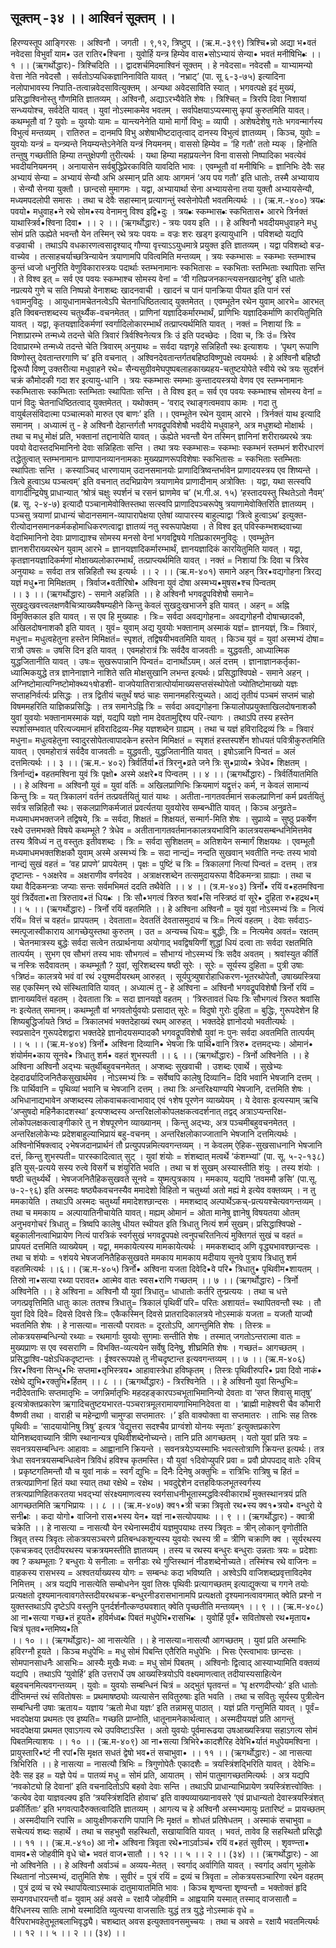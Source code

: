 ## सूक्तम् -३४ ।। आश्विनं सूक्तम् ।। 
हिरण्यस्तूप आङ्गिरसः । अश्विनौ । जगती । ९,१२, त्रिष्टुप् । 
(ऋ.म.-३९९)
त्रिश्चि•न्नो अद्या भ•वतं नवेदसा विभुर्वां याम• उत रातिर•श्चिना । 
युवोर्हि यन्त्र हिम्येव वास•सोऽभ्यायं सेन्या• भवतं मनीषिभि•ः 
।। १ ।।
(ऋगर्थोद्धारः)- त्रिश्चिदिति ।। द्वादशर्चमिदमाश्विनं सूक्तम् । हे नवेदसा= नवेदसौ = याभ्यामन्यो वेत्ता नेति नवेदसौ । सर्वतोऽप्यधिकज्ञानिनाविति यावत् । ‘नभ्राट्’ (पा. सू ६-३-७५) इत्यादिना नलोपाभावस्य निपाति-तत्वान्नवेदसावित्युक्तम् । अन्यथा अवेदसाविति स्यात् । भगवत्पक्षे इदं  मुख्यं, प्रसिद्धाश्विनोस्तु गौणमिति ज्ञातव्यम् । अश्विनौ, अद्याऽरभ्यैवेति शेषः । त्रिश्चित् = त्रिरपि दिवा निशायां सन्ध्ययोश्च, सर्वदेति यावत् । युवां नोऽस्माकमेव भवतम् । सर्वापेक्षयाऽप्यस्मासु कृपां कुरुतमिति यावत्। कथम्भूतौ वां ? युवोः = युवयोः यामः = यान्त्यनेनेति यामो मार्गो विभुः = व्यापी । अशेषदेशेषु गतेः भगवन्मार्गस्य विभुत्वं मन्तव्यम् । रातिरुत = दानमपि विभु अशेषाभीष्टदातृत्वाद् दानस्य विभुत्वं ज्ञातव्यम् । किञ्च, युवोः = युवयोः यन्त्रं = यन्त्र्यन्ते नियम्यन्तेऽनेनेति यन्त्रं नियमनम्। वाससो हिम्येव = ‘हि गतौ’ ततो म्यक् । हिनोति तन्तुषु गच्छतीति हिम्या तन्तुक्षेपणी तुरीत्यर्थः । यथा हिम्या महाप्रयत्नेन विना वाससो निष्पादिका भवत्येवं भवदीयनियमनम् । अनायासेन सर्वबुद्धिप्रेरकाविति यावदिति भावः । एवम्भूतौ वां मनीषिभिः = ज्ञानिभिः देवैः सह अभ्यायं सेन्या = अभ्यायं सेन्यौ अभि अस्मान् प्रति आयः आगमनं ‘अय पय गतौ’ इति धातोः, तस्मै अभ्यायाय । सेन्यौ सेनया युक्तौ । छान्दसो मुमागमः । यद्वा, अभ्यायार्था सेना अभ्यायसेना  तया युक्तौ अभ्यायसेन्यौ, मध्यमपदलोपी समासः । तथा च देवैः सहास्मान् प्रत्यागन्तुं स्वसेनोपेतौ भवतमित्यर्थः ।। 
(ऋ.म.-४००)
त्रय•ः पवयो• मधुवाह•ने रथे सोम•स्य वेनामनु विश्व इद्वि•दुः ।
त्रय•ः स्कम्भास•ः स्कभितास• आरभे त्रिर्नक्तं याथास्त्रिर्व•श्विना दिवा• ।। २ ।। 
(ऋगर्थोद्धारः) - त्रयः पवय इति ।। हे अश्विनौ  भवदीयमधुवाहने मधु सोमं प्रति ऊह्येते भवन्तौ  येन तस्मिन् रथे त्रयः पवयः = वज्रः शरः खड्ग इत्यायुधानि । पविशब्दो यद्यपि वज्रवाची । तथाऽपि वधकारणत्वसादृश्याद् गौण्या वृत्त्याऽऽयुधमात्रे प्रयुक्त  इति ज्ञातव्यम् । यद्वा पविशब्दो बज्र-वाच्येव । तत्साहचर्याच्छत्रिन्यायेन त्रयाणामपि पवित्वमिति मन्तव्यम् । त्रयः स्कम्भासः = स्कम्भाः स्तम्भाश्च कुन्तं ध्वजो धनुरिति वेणुविकारास्त्रयः  पदार्थाः स्तम्भनामानः स्कभितासः = स्कभिताः स्तम्भिताः स्थापिताः सन्ति । ते विश्व इत् = सर्व एव पवयः स्कम्भाश्च सोमस्य वेनां = ‘वी गतिप्रजनकान्त्यसनखादनेषु’ इति धातोः नप्रत्यये गुणे च सति निष्पन्नो वेनाशब्दः खादनवाची । खादनं च पानं पानक्रिया  पीयत इति पानं रसं १वामनुविदुः । आयुधानामचेतनत्वेऽपि चेतनाधिष्ठितत्वाद् युक्तमेतत् । एवम्भूतेन रथेन युवाम् आरभे= आरभत् इति क्विबन्तशब्दस्य चतुर्थ्यैक-वचनमेतत् । प्राणिनां यज्ञादिकर्मारम्भार्थं, प्राणिभिः यज्ञादिकर्माणि कारयितुमिति यावत् । यद्वा, कृतयज्ञादिकर्मणां स्वर्गादिलोकारम्भार्थं तत्प्राप्त्यर्थमिति यावत् । नक्तं = निशायां त्रिः = निशाप्रारम्भे तन्मध्ये तदन्ते चेति त्रिवारं त्रिर्वश्विनेत्यत्र त्रिः उं इति पदच्छेदः । दिवा च, त्रिः उं= त्रिरेव दिवाप्रारम्भे तन्मध्ये तदन्ते चेति त्रिवारम् अनुयाथः = सर्वदा यज्ञगृहे सन्निहितौ स्थः इत्याशयः । ‘पृथग् रूपाणि विष्णोस्तु देवतान्तरगाणि च’ इति वचनात् । 
अश्विनदेवतान्तर्गतबहिष्ठविष्णुपक्षे त्वयमर्थः । हे अश्विनौ बहिष्ठौ द्विरूपौ विष्णू उक्तरीत्या मधुवाहने रथे= सैन्यसुग्रीवमेघपुष्पबलाहकाख्यहय-चतुष्टयोपेते स्वीये रथे त्रयः सुदर्शनं चक्रं कौमोदकी गदा शर इत्यायु-धानि । त्रयः स्कम्भासः स्मम्भाः कुन्तादयस्त्रयो वेणव एव स्तम्भनामानः स्कम्भितासः स्कम्भिताः स्तम्भिताः  स्थापिताः सन्ति । ते विश्व इत् = सर्व एव पवयः स्कम्भाश्च सोमस्य वेनां = पानं विदुः चेतनाधिष्ठितत्वाद्  युक्तमेतत् । यथोक्तम् -
‘वराद् रथाङ्गत्वमवाप कामः । गदा तु वायुर्बलसंविदात्मा 
पञ्चात्मको मारुत एव बाणः’ इति ।। 
एवम्भूतेन रथेन युवाम् आरभे । त्रिर्नक्तं याथ इत्यादि समानम् । 
अध्यात्मं तु - हे अश्विनौ  देहान्तर्गतौ भगवद्रूपविशेषौ  भवदीये मधुवाहने, अत्र मधुशब्दो मोक्षार्थः । तथा च मधु मोक्षं प्रति, भक्तानां तद्दानायेति यावत् । ऊह्येते भवन्तौ येन तस्मिन् ज्ञानिनां शरीराख्यरथे त्रयः पवयो वेदास्तदभिमानिनो देवाः सन्निहिताः सन्ति । तथा त्रयः स्कम्भासः= स्कम्भाः स्कम्भनं स्तम्भनं शरीरधारणं तद्धेतुत्वात् स्तम्भनामानः प्राणापानव्याननामकाः मुख्यप्राणरूपविशेषाः स्कभितासः = स्कभिताः स्तम्भिताः स्थापिताः सन्ति । कस्याञ्चिद् धारणायाम् उदानसमानयोः प्राणादित्रिष्वन्तर्भावेन प्राणादयस्त्रय एव शिष्यन्ते । त्रित्वे हुत्वाऽथ पञ्चत्वम्’ इति वचनात् तदभिप्रायेण त्रयाणामेव प्राणादीनाम् अत्रोक्तिः । यद्वा, यथा सत्स्वपि वागादीन्द्रियेषु प्राधान्यात् ‘श्रोत्रं चक्षुः स्पर्शनं च रसनं घ्राणमेव च’ (भ.गी.अ. १५) ‘हस्तादयस्तु स्थितेऽतो नैवम्’ (ब्र. सू. २-४-७) इत्यादौ पञ्चानामेवोक्तिस्तथा सत्स्वपि प्राणादिपञ्चरूपेषु त्रयाणामेवोक्तिरिति ज्ञातव्यम् । पञ्चसु त्रयाणां प्राधान्यं चोदानसमान-व्यापारापेक्षया एतेषां व्यापारस्य बाहुल्याद्वा ‘त्रित्वे हुत्वाऽथ’ इत्युक्त-रीत्योदानसमानकर्मकहोमाधिकरणत्वाद्वा ज्ञातव्यं नतु  स्वरूपापेक्षया । ते विश्व इत् पविस्कम्भशब्दवाच्या वेदाभिमानिनो देवाः प्राणाद्याश्च सोमस्य मनसो वेनां भगवद्विषये गतिप्रकारमनुविदुः  । एवम्भूतेन ज्ञानशरीराख्यरथेन युवाम् आरभे = ज्ञानयज्ञादिकर्मारम्भार्थं,   ज्ञानयज्ञादिकं कारयितुमिति यावत् । यद्वा, कृतज्ञानयज्ञादिकर्मणां मोक्षाख्यलोकारम्भार्थं,  तत्प्राप्त्यर्थमिति यावत् । नक्तं = निशायां त्रिः दिवा च त्रिरेव अनुयाथः = सर्वदा तत्र सन्निहितौ स्थ इत्यर्थः ।। २ ।। 
(ऋ.म-४०१)
समाने अहन् त्रिर•वद्यगोहना त्रिरद्य यज्ञं मधु•ना मिमिक्षतम् ।
त्रिर्वाज•वतीरिषो• अश्विना युवं दोषा अस्मभ्य•मुषस•श्च पिन्वतम्  
।। ३ ।। 
(ऋगर्थोद्धारः) - समाने अहन्निति ।। हे अश्विनौ  भगवद्रूपविशेषौ  समाने= सुखदुःखवत्त्वलक्षणवैचित्र्याख्यवैषम्यहीने किन्तु केवलं सुखदुःखभाजने इति यावत् । अहन् = अह्नि विमुक्तिकाल इति यावत् । स एव हि मुख्याहः । त्रिः= सर्वदा अवद्यगोहना= अवद्यगोहनौ  दोषाच्छादकौ, अखिलदोषनाशकौ इति यावत् । युवं= युवाम् अद्य युवयोः भक्तानाम् अस्माकं यज्ञं= ज्ञानयज्ञं, त्रिः= त्रिवारं, मधुना= मधुत्वहेतुना हस्तेन मिमिक्षतं= स्पृशतं, तद्विषयीभवतमिति यावत् । किञ्च युवं = युवां अस्मभ्यं दोषा= रात्रौ उषसः = उषसि दिन इति यावत् । एवमहोरात्रं त्रिः सर्वदैव वाजवतीः = युद्धवतीः, आध्यात्मिक युद्धजितानीति यावत् । उषः= सुखरूपान्नानि पिन्वतं= दानार्थोऽयम्। अलं दत्तम् । ज्ञानाज्ञानकर्तृका-ध्यात्मिकयुद्धे तत्र ज्ञानेनाज्ञाने नाशिते सति मोक्षसुखानि लभन्त इत्यर्थः।
प्रसिद्धाश्विपक्षे - समाने अहन् । अग्निष्टोमात्यग्निष्टोमोक्थ्य१षोडशी- वाजपेयातिरात्रात्पोर्यामाख्यसप्तसंस्थोपेतो ज्योतिष्टोमाख्यो यज्ञः सप्ताहनिर्वर्त्यः प्रसिद्धः  । तत्र द्वितीयं चतुर्थं  षष्ठं  चाहः समानमहरित्युच्यते। आद्यं तृतीयं पञ्चमं सप्तमं चाहो विषममहरिति याज्ञिकप्रसिद्धिः । तत्र समानेऽह्नि त्रिः = सर्वदा अवद्यगोहना क्रियालोपप्रयुक्ताखिलदोषनाशकौ युवां युवयोः भक्तानामस्माकं यज्ञं, यद्यपि यज्ञो नाम देवतामुद्दिश्य परि-त्यागः । तथाऽपि तस्य हस्तेन स्पर्शासम्भवात् परित्यज्यमानं हविरादिद्रव्य-मिह यज्ञशब्देन ग्राह्यम् । तथा च यज्ञं हविरादिद्रव्यं त्रिः =  त्रिवारं  मधुना= मधुत्वहेतुना स्वादुरसोपेतत्वापादकेन हस्तेन मिमिक्षतं = स्पृशतं हस्तस्पर्शेन शोधयतं पवित्रीकुरुतमिति यावत् । एवमहोरात्रं सर्वदैव वाजवतीः = युद्धवतीः, युद्धजितानीति यावत् । इषोऽन्नानि पिन्वतं = अलं दत्तमित्यर्थः ।। ३ ।।
(ऋ.म.- ४०२) 
त्रिर्वर्तिर्या•तं त्रिरनु•व्रते जने त्रिः सु•प्राव्ये• त्रेधेव• शिक्षतम् ।
त्रिर्नान्द्यं• वहतमश्विना युवं त्रिः पृक्षो• अस्मे अक्षरे•व पिन्वतम् 
।। ४ ।।
(ऋगर्थोद्धारः) - त्रिर्वर्तियातमिति ।। हे अश्विना = अश्विनौ  युवं = युवां वर्तिः = अखिलप्राणिभिः क्रियमाणं यद्वृत्तं२ कर्म, न केवलं सामान्यं किन्तु त्रिः = यत् त्रिकालगं वर्तनं तत्प्रवर्तयितुं यातं याथः । अतीता-नागतवर्तमानं सकलप्राणिनां कर्म प्रवर्तयितुं सर्वत्र सन्निहितौ स्थः। सकलप्राणिकर्मजातं प्रवर्त्यतया युवयोरेव सम्बन्धीति यावत् । किञ्च अनुव्रते= मध्यमाधमभक्तजने तद्विषये, त्रिः = सर्वदा, शिक्षतं = शिक्षयतं, सन्मार्ग-मिति शेषः । सुप्राव्ये = सुष्ठु प्रकर्षेण रक्ष्ये उत्तमभक्ते विषये कथम्भूते ? त्रेधेव = अतीतानागतवर्तमानकालत्रयभाविनि कालत्रयसम्बन्धनिमित्तमेव तस्य त्रैविध्यं न तु वस्तुतः इतीवशब्दः । त्रिः = सर्वदा सुशिक्षतम् = अतिशयेन सन्मार्गं शिक्षयथः । एवम्भूतौ मध्यमाधमभक्तशिक्षकौ युवाम् अस्मे अस्मभ्यं त्रिः = सदा नान्द्यं= नन्दति सुखवान् भवतीति नन्दः तस्य भावो नान्द्यं सुखं वहतं = ‘वह प्रापणे’ प्रापयेतम् । पृक्षः  = पुष्टिं च त्रिः  = त्रिकालगां नित्यां पिन्वतं = दत्तम् । तत्र दृष्टान्तः - १अक्षरेव = अक्षराणीव वर्णवदेव । अत्राक्षरशब्देन तत्समुदायरूपा वैदिकमन्त्रा ग्राह्याः । तथा च यथा वैदिकमन्त्राः जप्याः सन्तः सर्वमभिमतं ददति तथैवेति ।। ४ ।।
(त्र.म-४०३)
त्रिर्नो• रयिं व•हतमश्विना युवं त्रिर्देवता•ता त्रिरुताव•तं धिय•ः ।
त्रिः सौ•भगत्वं त्रिरुत श्रवां•सि नस्त्रिष्ठं वां सूरे• दुहिता रु•हद्रथ•म् ।। ५ ।। 
(ऋगर्थोद्धारः) - त्रिर्नो रयिं वहतमिति ।। हे अश्विना  अश्विनौ = युवं युवां नोऽस्मभ्यं त्रिः = नित्यं रयिं= वित्तं च वहतं= प्रापयतम् । देवताता= देवततिं देवतासमुदायं च त्रिः= नित्यं वहतम् । देवाः सर्वदाऽ-स्मत्पूजास्वीकाराय आगच्छेयुस्तथा कुरुतम् । उत = अन्यच्च धियः= बुद्धीः, त्रिः = नित्यमेव अवतं= रक्षतम् । चेतनमात्रस्य बुद्धेः सर्वदा सत्वेन तत्प्रार्थनाया अयोगाद् भवद्विषयिणीं शुद्धां धियं दत्वा ताः सर्वदा रक्षतमिति तात्पर्यम् । सुभग एव सौभगं तस्य भावः सौभगत्वं = सौभाग्यं नोऽस्मभ्यं त्रिः सदैव अवतम् । श्रवांस्युत कीर्तिं च नस्त्रिः  सदैवावतम् । कथम्भूतौ ? युवां, सूरिशब्दस्य षष्ठी सूरेः । सूरेः = सूर्यस्य दुहिता = पुत्री उषाः १त्रिष्ठं= कालत्रये भवं वां रथं २युश्मदीयरथम् आरुहत् । सूर्यपुत्र्युषारोहाधिकरण-भूतरथोपेतौ,  उषाख्यस्त्रिया सह एकस्मिन् रथे संस्थिताविति यावत् । 
अध्यात्मं तु - हे अश्विना = अश्विनौ  भगवद्रूपविशेषौ  त्रिर्नो रयिं = ज्ञानाख्यवित्तं वहतम् । देवताता त्रिः = सदा ज्ञानयज्ञे वहतम् । ‘त्रिरुतावतं धियः त्रिः सौभगत्वं त्रिरुत श्रवांसि नः इत्येतत् समानम्। कथम्भूतौ वां भगवतोर्युवयोः प्रसादात् सूरेः = विदुषो गुरोः दुहिता = बुद्धिः, गुरूपदेशेन हि शिष्यबुद्धिर्जायते त्रिष्ठं = त्रिकालभवं भक्तदेहाख्यं रथम् आरुहत्  । भक्तदेहे ज्ञानोदयो भवतीत्यर्थः । स्वप्रसादेन गुरूपदेशद्वारा भक्तदेहे ज्ञानोदयसम्पादकौ भगवद्रूपविशेषौ युवां नः पुनः सर्वदा अवतमिति तात्पर्यम् ।। ५ ।। 
(ऋ.म-४०४)
त्रिर्नो• अश्विना दिव्यानि• भेषजा त्रिः पार्थि•वानि त्रिरु• दत्तमद्भ्यः। 
ओमानं• शंयोर्मम•काय सूनवे• त्रिधातु शर्म• वहतं शुभस्पती
।। ६ ।। 
(ऋगर्थोद्धारः) - त्रिर्नो अश्विनेति ।। हे अश्विना अश्विनौ  अद्भ्यः चतुर्थीबहुवचनमेतत् । अप्शब्दः सुखवाची । उशब्दः एवार्थे । सुखेभ्यः देहदार्ढ्यादिजनितैकसुखार्थमेव । नोऽस्मभ्यं त्रिः = सर्वेष्वपि कालेषु दिव्यानि= दिवि भवानि भेषजानि दत्तम् । त्रिः पार्थिवानि = पृथिव्यां भवानि च भेषजानि दत्तम् । तथा त्रिः अन्तरिक्ष्याण्यपि भेषजानि, दत्तमिति शेषः । अभिधानाद्यभावेन अप्शब्दस्य लोकवाचकत्वाभावाद् एवं  १शेष  पूरणेन व्याख्येयम् । ये  देवासः इत्यस्याम् ऋचि ‘अप्सुषदो महिनैकादशस्था’ इत्यप्शब्दस्य अन्तरिक्षलोकोपलक्षकत्वदर्शनात् तद्वद् अत्राऽप्यन्तरिक्ष-लोकोपलक्षकत्वाङ्गीकारे तु न शेषपूरणेन व्याख्यानम् । किन्तु अद्भ्यः, अत्र पञ्चमीबहुवचनमेतत् । अन्तरिक्षलोकेभ्यः प्रदेशबाहुल्याभिप्रायं बहु-वचनम् । अन्तरिक्षलोकाज्जातानि भेषजानि दत्तमित्यर्थः । अश्विनोर्भिषक्त्वाद् २भेषजदानप्रार्थनं तौ प्रत्युपपन्नमित्यवगन्तव्यम् । न केवलम् ऐहिक-सुखसाधनानि भेषजानि दत्तं, किन्तु शुभस्पती= पारस्कादित्वात् सुट् । युवां शंयोः = शंशब्दात् मत्वर्थे ‘कंशम्भ्यां’ (पा. सू. ५-२-१३८) इति युस्-प्रत्यये सस्य रुत्वे विसर्गे च शंयुरिति भवति । तथा च शं सुखम् अस्यास्तीति शंयुः । तस्य शंयोः । षष्ठी चतुर्थ्यर्थे । भेषजजनितैहिकसुखवते सूनवे = युष्मत्पुत्रकाय । ममकाय, यद्यपि ‘तवममौ ङसि’ (पा.सू. ७-२-९६) इति अस्मदः षष्ठ्यैकवचनस्यैव ममादेशो विहितो न चतुर्थ्या अतो मह्यं मे इत्येव वक्तव्यम् । न तु ममकायेति । तथाऽपि अस्मदः चतुर्थ्यां ममादेशश्छान्दसः । ममशब्दाद् अल्पार्थेऽकच्-प्रत्ययश्चेत्यवगन्तव्यम् । तथा च ममकाय = अल्पायातिनीचायेति यावत्। मह्यम् ओमानं = ओता मानेषु ज्ञानेषु विषयतया ओतम् अनुभवगोचरं त्रिधातु = त्रिष्वपि कालेषु धीयत स्थीयत इति त्रिधातु नित्यं शर्म सुखम्। 
प्रसिद्धाश्विपक्षे - बहुकालीनत्वाभिप्रायेण नित्यं पारत्रिकं स्वर्गसुखं भगवद्रूपपक्षे त्वनुपचरितनित्यं मुक्तिगतं सुखं च वहतं = प्रापयतं दत्तमिति व्याख्येयम् । यद्वा, ममकायेत्यस्य मामकायेत्यर्थः । ममकशब्दाद् अणि वृद्ध्यभावश्छान्दसः । तथा च शंयोः = १शंयये भेषजजनितैहिकसुखवते ममकाय मामकाय मदीयाय सूनवे पुत्राय त्रिधातु शर्म वहतमित्यर्थः ।।६।।
(ऋ.म-४०५) 
त्रिर्नो• अश्विना यजता दिवेदि•वे परि• त्रिधातु• पृथिवीम•शायतम् । 
तिस्रो ना•सत्या रथ्या परावत• आत्मेव वातः स्वस•राणि गच्छतम् ।। ७ ।।
(ऋगर्थोद्धारः) - त्रिर्नो अश्विनेति ।। हे अश्विना = अश्विनौ  यौ युवां त्रिधातु= धाधातोः कर्तरि तुन्प्रत्ययः । तथा च धत्ते जगत्प्रवृत्तिमिति धातुः कालः ततश्च त्रिधातु= त्रिकालं पृथिवीं परि= परितः अशायतं= स्थापितवन्तौ स्थः । तौ युवां दिवे दिवे= दिवसे दिवसे त्रिः= एकैकस्मिन् दिवसे प्रातरादिकालत्रये नोऽस्माकं यजता = यजतौ याज्यौ भवतमिति शेषः । हे नासत्या= नासत्यौ  परावतः = दूरतोऽपि, आगन्तुमिति शेषः । तिस्त्रः = लोकत्रयसम्बन्धिन्यो रथ्याः = रथमार्गाः युवयोः सुगमाः सन्तीति शेषः । तस्मात् जगतोऽन्तरात्मा वातः = मुख्यप्राणः स एव स्वसराणि = विभक्ति-व्यत्ययेन सर्वेषु दिनेषु, शीघ्रमिति शेषः । गच्छतं= आगच्छतम् । प्रसिद्धाश्वि-पक्षेऽधिकदृष्टान्तः । ईश्वररूपपक्षे तु नीचदृष्टान्त इत्यवगन्तव्यम् ।। ७ ।।
(ऋ.म-४०६) 
त्रिर•श्विना सिन्धु•भिः सप्तमा•तृभिस्त्रय• आहावास्त्रेधा हविष्कृतम् ।
तिस्त्रः पृथिवीरुपरि• प्रवा दिवो नाकं• रक्षेथे द्युभि•रक्तुभि•र्हितम्
 ।। ८ ।। 
(ऋगर्थोद्धारः) - त्रिरश्विनेति ।। हे अश्विनौ  युवां सिन्धुभिः= नदीदेवताभिः सप्तमातृभिः = जगन्निर्मातृभिः महदहङ्कारपञ्चभूताभिमानिन्यो देवताः वा ‘सप्त शिवासु मातृषु’ इत्यत्रोक्तप्रकारेण ऋगादिचतुष्टयभारत-पञ्चरात्रमूलरामायणाभिमानिदेवता वा ।
‘ब्राह्मी माहेश्वरी चैव कौमारी वैष्णवी तथा ।
वाराही च महेन्द्राणी चामुण्डा सप्तमातरः ।’
इति वाक्योक्ता वा सप्तमातरः । ताभिः सह तिस्रः पृथिवीः = ‘सादयायोनिषु त्रिषु’ इत्यत्र ‘वेद्युत्तरा सदश्चैव प्राग्वंशो योनयः स्मृताः’ इत्युक्तप्रकारेण योनिशब्दवाच्यानि त्रीणि स्थानान्यत्र पृथिवीशब्देनोच्यन्ते। तानि प्रति आगच्छतम् । यतो युवां प्रति त्रयः = सवनत्रयसम्बन्धिनः आहावाः = आह्वानानि क्रियन्ते । सवनत्रयेऽप्यस्माभिः भवत्स्तोत्राणि क्रियन्त  इत्यर्थः। तत्र त्रेधा सवनत्रयसम्बन्धित्वेन त्रिविधं हविश्च कृतमस्ति। यौ युवां १दिवोप्युपरि प्रवा = प्रवौ प्रोपपदाद् वातेः २विच् । प्रकृष्टगतिमन्तौ यौ च युवां नाकं = स्वर्गं द्युभिः = दिनैः दिनेषु अक्तुभिः = रात्रिभिः रात्रिषु च हितं = तत्रत्यप्राणिनां हितं यथा स्यात् तथा रक्षेथे = रक्षेथ । भवदुद्देशेन दत्तहविःफलभूतस्वर्गस्य तत्रत्यप्राणिहितकरतया भवद्भ्यां संरक्ष्यमाणत्वस्य स्वर्गसाधनीभूतास्मद्धविःस्वीकारार्थं मुक्तस्थानत्रयं प्रति आगच्छतमिति ऋगभिप्रायः ।। ८ ।।
(ऋ.म-४०७)
 क्व१•त्री चक्रा त्रिवृतो रथ•स्य क्व१•त्रयो• वन्धुरो ये सनी•ाः ।
कदा योगो• वाजिनो रास•भस्य येन• यज्ञं ना•सत्योपयाथः  ।। ९ ।।
(ऋगर्थोद्धारः) - क्वात्री चक्रेति ।। हे नासत्या = नासत्यौ  येन रथेनास्मदीयं यज्ञमुपयाथः तस्य त्रिवृतः = त्रीन् लोकान् वृणोतीति त्रिवृत् तस्य त्रिवृतः लोकत्रयसञ्चरणे प्रतिबन्धकशून्यस्य युवयोः रथस्य त्री = त्रीणि चक्राणि क्व । सूर्यरथस्य एकचक्रवद् एतदीयरथस्य चक्रत्रयमस्तीति ज्ञातव्यम् । तस्य च रथस्य बन्धुरः बन्धुराः उन्नताः त्रयः = प्रदेशाः क्व ? कथम्भूताः ? बन्धुराः ये सनीलाः = सनीडाः रथे गुप्तिस्थानं नीडशब्देनोच्यते। तस्मिंश्च रथे वाजिनः = वाहकस्य रासभस्य = अश्वतर्याख्यस्य योगः = सम्बन्धः कदा भविष्यति । अश्वेऽपि वाजिशब्दप्रवृत्ताविदमेव निमित्तम् । अत्र यद्यपि नासत्येति सम्बोधनेन युवां तिस्रः पृथिवीः प्रत्यागच्छतम् इत्याद्युक्त्या च गगने तयोः प्रत्यक्षतो दृश्यमानत्वावगतेस्तदीयरथचक्र-बन्धुरनीडरासभानामपि प्रत्यक्षतो दृश्यमानत्वावगमात् क्वेति प्रश्नो न युक्तस्तथाऽपि दृष्टेऽपि वस्तुनि पुनर्दर्शनौत्कण्ठ्यवशात् क्वेति पृच्छतीति मन्तव्यम्१ ।। ९ ।। 
(ऋ.म-४०८) 
आ ना•सत्या गच्छ•तं हूयते• हविर्मध्व•ः पिबतं मधुपेभि•रासभि•ः ।
युवोर्हि पूर्वं• सवितोषसो रथ•मृताय• चित्रं घृतव•न्तमिष्य•ति  
।। १० ।।
(ऋगर्थोद्धारः)- आ नासत्येति ।। हे  नासत्या=नासत्यौ आगच्छतम् । युवां प्रति अस्माभिः हविरग्नौ हूयते । किञ्च मधुपेभिः = मधु सोमं पिबन्ति एतैरिति मधुपेभिः । भिसः ऐस्त्वाभावः छान्दसः । सोमपानसाधनैः आसभिः= आस्यैः मुखैः मध्वः = मधु सोमं पिबतम् । अश्विनोः द्वित्वाद् आस्याभ्यामिति वक्तव्यं यद्यपि । तथाऽपि ‘युवोर्हि’ इति उत्तरार्धे उष आख्यस्त्रियोऽपि वक्ष्यमाणत्वात् तदीयास्यसाहित्येन बहुवचनमित्यवगन्तव्यम् । युवोः = युवयोः सम्बन्धिनं चित्रं = अद्भुतं घृतवन्तं = ‘घृ क्षरणदीप्त्योः’ इति धातोः दीप्तिमन्तं रथं सवितोषसः = प्रथमाषष्ठ्योः व्यत्यासेन सवितुरुषाः इति भवति । तथा च सवितुः सूर्यस्य पुत्रीत्वेन सम्बन्धिनी उषाः ऋताय= यज्ञाय  ‘ऋतो मेधा यज्ञः’  इति तन्नामसु पाठात् । यज्ञं प्रति गन्तुमिति यावत् । पूर्वं= भवदपेक्षया प्रथमतः एव इष्यति= गच्छति प्राप्नोति, धातूनामनेकार्थत्वात् । अस्मदीययज्ञं प्रति आगन्तुं भवदपेक्षया प्रथमत एवाऽगत्य रथे उपविष्टाऽस्ति । अतो युवयोः पूर्वमारूढया उषआख्यस्त्रिया सहाऽगत्य सोमं पिबतमित्याशयः  ।। १० ।।
(ऋ.म-४०९)
आ ना•सत्या त्रिभिरे•कादशैरिह देवेभि•र्यातं मधुपेयमश्विना ।
प्रायुस्तारि•ष्टं नी रपां•सि मृक्षत सधतं द्वेषो भव•तं सचाभुवा• ।। ११ ।। 
(ऋगर्थोद्धारः) - आ नासत्या त्रिभिरिति ।। हे नासत्या = नासत्यौ  त्रिभिः = त्रिगुणोपेतैः एकादशैः = त्रयस्त्रिंशद्भिरिति यावत् । देवेभिः= देवैः सह इह = यज्ञे पेयं = पातव्यं मधु = सोमं प्रति, आयातम् । सोमं पातुमागच्छतमित्यर्थः । अत्र यद्यपि ‘नवकोट्यो हि देवानां’ इति वचनादितोऽपि बहवो देवाः सन्ति । तथाऽपि प्राधान्याभिप्रायेण त्रयस्त्रिंशत्त्वोक्तिः । ‘कत्येव देवा याज्ञवल्क्य इति ‘त्रयस्त्रिंशदिति होवाच’ इति वाक्यव्याख्यानावसरे ‘एवं प्राधान्यतो देवास्त्रयस्त्रिंशत् प्रकीर्तिताः’ इति भगवत्पादैरुक्तत्वादिति ज्ञातव्यम् । आगत्य च हे अश्विनौ अस्मभ्यमायुः प्रतारिष्टं = प्रायच्छतम् । अस्मदीयानि रपांसि = आयुःक्षीणकराणि पापानि निः मृक्षतं = शोधतं प्रतिषेधतम् । अस्माकं सचाभुवा = सचेत्ययं शब्दः सहार्थे । तथा च सहभुवौ सहस्थितौ, सखायाविति यावत् । भवतं, तावेव हि सहस्थितौ प्रसिद्धौ ।। ११ ।।
(ऋ.म.-४१०)
आ नो• अश्विना त्रिवृता रथे•नाऽर्वाञ्चं• रयिं व•हतं सुवीरम् ।
शृवण्न्ता• वामव•से जोहवीमि वृधे चो• भवतं वाज•सातौ 
   ।। १२ ।। ५ ।। २ ।। (३४) ।। 
(ऋगर्थोद्धारः) - आ नो अश्विनेति ।। हे अश्विनौ  अर्वाञ्चं = अव्यय-मेतत् । स्वर्गाद् अर्वागिति यावत् । स्वर्गाद् अर्वाग् भूलोके स्थितानां नोऽस्मभ्यं, दातुमिति शेषः । सुवीरं = पुत्रं रयिं = द्रव्यं च त्रिवृता = लोकत्रयसञ्चारिणा रथेन वहतम्  । पुत्रं द्रव्यं च रथे स्थापयित्वाऽस्माकं दातुमायातमिति भावः । किञ्च शृृण्वन्ता शृृण्वन्तौ = भक्तोक्तं हृदि सम्यगवधारयन्तौ  वां= युवाम् अहं अवसे = रक्षायै जोहवीमि = आह्वयामि यस्मात् तस्माद् वाजसातौ = वैरिधनस्य सातिः लाभो यस्मादिति व्युत्पत्त्या वाजसातिः  युद्धं तत्र युद्धे नोऽस्माकं वृधे = वैरिपराभवहेतुभूतबलाभिवृद्ध्यै। चशब्दात् अवस इत्युक्तावनसमुच्चयः । तथा च अवसे = रक्षायै  भवतमित्यर्थः ।। १२ ।। ५ ।। २ ।। (३४) ।।
